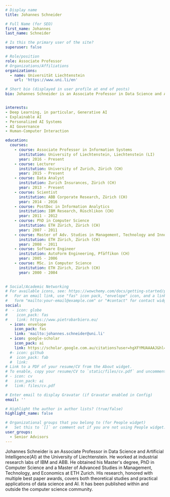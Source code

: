 ```yaml
---
# Display name
title: Johannes Schneider

# Full Name (for SEO)
first_name: Johannes
last_name: Schneider

# Is this the primary user of the site?
superuser: false

# Role/position
role: Associate Professor
# Organizations/Affiliations
organizations:
  - name: Universität Liechtenstein
    url: 'https://www.uni.li/en'

# Short bio (displayed in user profile at end of posts)
bio: Johannes Schneider is an Associate Professor in Data Science and Artificial Intelligence (AI) at the University of Liechtenstein. He worked at industrial research labs of IBM and ABB. He obtained his Master's degree, PhD in Computer Science and a Master of Advanced Studies in Management, Technology, and Economics at ETH Zurich. His research, honored with multiple best paper awards, covers both theoretical studies and practical applications of data science and AI. It has been published within and outside the computer science community.


interests:
- Deep Learning, in particular, Generative AI
- Explainable AI
- Personalized AI Systems
- AI Governance
- Human-Computer Interaction

education:
  courses:
    - course: Associate Professor in Information Systems
      institution: University of Liechtenstein, Liechtenstein (LI)
      year: 2016 - Present
    - course: Lecturer
      institution: University of Zurich, Zürich (CH)
      year: 2015 - Present
    - course: Data Analyst
      institution: Zurich Insurances, Zürich (CH)
      year: 2013 - Present
    - course: Scientist
      institution: ABB Corporate Research, Zürich (CH)
      year: 2014 - 2016
    - course: PostDoc in Information Analytics
      institution: IBM Research, Rüschlikon (CH)
      year: 2011 - 2012
    - course: PhD in Computer Science
      institution: ETH Zürich, Zürich (CH)
      year: 2007 - 2011
    - course: Master of Adv. Studies in Management, Technology and Innovation 
      institution: ETH Zürich, Zürich (CH)
      year: 2008 - 2011
    - course: Software Engineer
      institution: AutoForm Engineering, Pfäffikon (CH)
      year: 2005 - 2006
    - course: MSc. in Computer Science 
      institution: ETH Zürich, Zürich (CH)
      year: 2000 - 2004

  
# Social/Academic Networking
# For available icons, see: https://wowchemy.com/docs/getting-started/page-builder/#icons
#   For an email link, use "fas" icon pack, "envelope" icon, and a link in the
#   form "mailto:your-email@example.com" or "#contact" for contact widget.
social:
#  - icon: globe
#    icon_pack: fas
#    link: https://www.pietrobarbiero.eu/
  - icon: envelope
    icon_pack: fas
    link: 'mailto:johannes.schneider@uni.li'
  - icon: google-scholar
    icon_pack: ai
    link: https://scholar.google.com.au/citations?user=hgXFYMUAAAAJ&hl=en
  #- icon: github
  #  icon_pack: fab
  #  link: 
# Link to a PDF of your resume/CV from the About widget.
# To enable, copy your resume/CV to `static/files/cv.pdf` and uncomment the lines below.
# - icon: cv
#   icon_pack: ai
#   link: files/cv.pdf

# Enter email to display Gravatar (if Gravatar enabled in Config)
email: ''

# Highlight the author in author lists? (true/false)
highlight_name: false

# Organizational groups that you belong to (for People widget)
#   Set this to `[]` or comment out if you are not using People widget.
user_groups:
  - Senior Advisors
---
```


Johannes Schneider is an Associate Professor in Data Science and Artificial Intelligence(AI) at the University of Liechtenstein. He worked at industrial research labs of IBM and ABB. He obtained his Master's degree, PhD in Computer Science and a Master of Advanced Studies in Management, Technology, and Economics at ETH Zurich. His research, honored with multiple best paper awards, covers both theoretical studies and practical applications of data science and AI. It has been published within and outside the computer science community.

